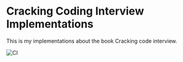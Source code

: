# Cracking Coding Interview Implementations

This is my implementations about the book Cracking code interview.

![CI](https://github.com/xico-labs/cracking-coding-interview-solutions-python/workflows/CI/badge.svg?branch=master)

